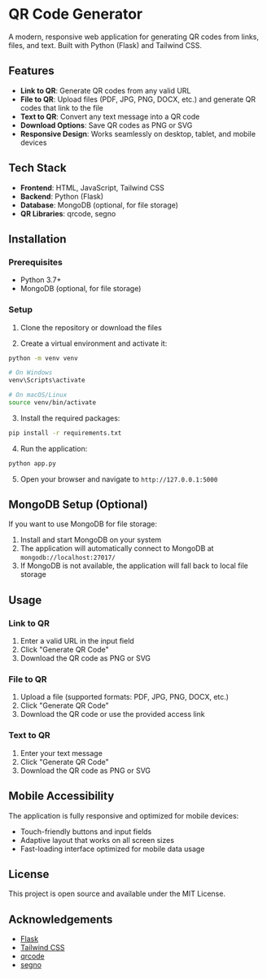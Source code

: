 # QR Code Generator

A modern, responsive web application for generating QR codes from links, files, and text. Built with Python (Flask) and Tailwind CSS.

## Features

- **Link to QR**: Generate QR codes from any valid URL
- **File to QR**: Upload files (PDF, JPG, PNG, DOCX, etc.) and generate QR codes that link to the file
- **Text to QR**: Convert any text message into a QR code
- **Download Options**: Save QR codes as PNG or SVG
- **Responsive Design**: Works seamlessly on desktop, tablet, and mobile devices

## Tech Stack

- **Frontend**: HTML, JavaScript, Tailwind CSS
- **Backend**: Python (Flask)
- **Database**: MongoDB (optional, for file storage)
- **QR Libraries**: qrcode, segno

## Installation

### Prerequisites

- Python 3.7+
- MongoDB (optional, for file storage)

### Setup

1. Clone the repository or download the files

2. Create a virtual environment and activate it:

```bash
python -m venv venv

# On Windows
venv\Scripts\activate

# On macOS/Linux
source venv/bin/activate
```

3. Install the required packages:

```bash
pip install -r requirements.txt
```

4. Run the application:

```bash
python app.py
```

5. Open your browser and navigate to `http://127.0.0.1:5000`

## MongoDB Setup (Optional)

If you want to use MongoDB for file storage:

1. Install and start MongoDB on your system
2. The application will automatically connect to MongoDB at `mongodb://localhost:27017/`
3. If MongoDB is not available, the application will fall back to local file storage

## Usage

### Link to QR
1. Enter a valid URL in the input field
2. Click "Generate QR Code"
3. Download the QR code as PNG or SVG

### File to QR
1. Upload a file (supported formats: PDF, JPG, PNG, DOCX, etc.)
2. Click "Generate QR Code"
3. Download the QR code or use the provided access link

### Text to QR
1. Enter your text message
2. Click "Generate QR Code"
3. Download the QR code as PNG or SVG

## Mobile Accessibility

The application is fully responsive and optimized for mobile devices:
- Touch-friendly buttons and input fields
- Adaptive layout that works on all screen sizes
- Fast-loading interface optimized for mobile data usage

## License

This project is open source and available under the MIT License.

## Acknowledgements

- [Flask](https://flask.palletsprojects.com/)
- [Tailwind CSS](https://tailwindcss.com/)
- [qrcode](https://github.com/lincolnloop/python-qrcode)
- [segno](https://github.com/heuer/segno)